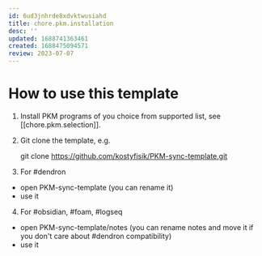 ```yaml
---
id: 6ud3jnhrde8xdvktwusiahd
title: chore.pkm.installation
desc: ''
updated: 1688741363461
created: 1688475094571
review: 2023-07-07
---
```


# How to use this template

1. Install PKM programs of you choice from supported list, see [[chore.pkm.selection]].
2. Git clone the template, e.g.

    git clone https://github.com/kostyfisik/PKM-sync-template.git

3. For #dendron 
- open PKM-sync-template (you can rename it)
- use it
4. For #obsidian, #foam, #logseq
- open PKM-sync-template/notes (you can rename notes and move it if you don't care about #dendron compatibility)
- use it
